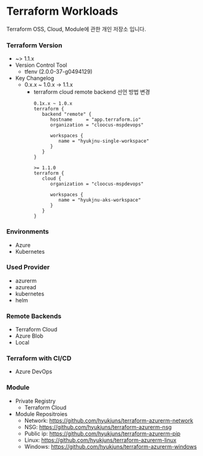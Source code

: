# Terraform Workloads
Terraform OSS, Cloud, Module에 관한 개인 저장소 입니다.

### Terraform Version
- ~> 1.1.x
- Version Control Tool
   - tfenv (2.0.0-37-g0494129)
- Key Changelog
   - 0.x.x ~ 1.0.x -> 1.1.x
      - terraform cloud remote backend 선언 방법 변경
         ```
         0.1x.x ~ 1.0.x
         terraform {
            backend "remote" {
               hostname     = "app.terraform.io"
               organization = "cloocus-mspdevops"

               workspaces {
                  name = "hyukjnu-single-workspace"
               }
            }
         }

         >= 1.1.0
         terraform {
            cloud {
               organization = "cloocus-mspdevops"

               workspaces {
                  name = "hyukjnu-aks-workspace"
               }
            }
         }
         ```
### Environments
- Azure
- Kubernetes

### Used Provider
- azurerm
- azuread
- kubernetes
- helm

### Remote Backends
- Terraform Cloud
- Azure Blob
- Local
### Terraform with CI/CD
- Azure DevOps
### Module
- Private Registry
   - Terraform Cloud
- Module Repositroies
   - Network: https://github.com/hyukjuns/terraform-azurerm-network
   - NSG: https://github.com/hyukjuns/terraform-azurerm-nsg
   - Public ip: https://github.com/hyukjuns/terraform-azurerm-pip
   - Linux: https://github.com/hyukjuns/terraform-azurerm-linux
   - Windows: https://github.com/hyukjuns/terraform-azurerm-windows